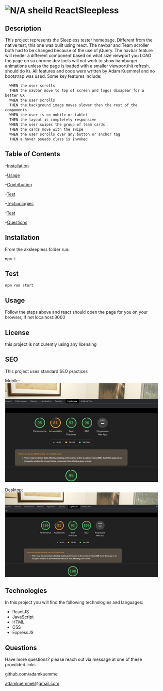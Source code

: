 # ![N/A sheild](https://img.shields.io/badge/license-N%2FA-red) ReactSleepless

## Description

This project represents the Sleepless tester homepage. Different from the native test, this one was built using react. The navbar and Team scroller both had to be changed because of the use of jQuery. The navbar feature will render a different component based on what size viewport you LOAD the page on so chrome dev tools will not work to show hamburger animations unless the page is loaded with a smaller viewport(hit refresh, should do it). All features and code were written by Adam Kuemmel and no bootstrap was used. Some key features include:

```
  WHEN the user scrolls
  THEN the navbar move to top of screen and logos disapear for a better UX
  WHEN the user scrolls
  THEN the background image moves slower then the rest of the components
  WHEN the user is on mobile or tablet
  THEN the layout is completely responsive
  WHEN the user swipes the group of team cards
  THEN the cards move with the swipe
  WHEN the user scrolls over any button or anchor tag
  THEN a hover psuedo class is invoked

```

## Table of Contents

-[Installation](#installation)

-[Usage](#usage)

-[Contribution](#contribution)

-[Test](#test)

-[Technologies](#technologies)

-[Test](#test)

-[Questions](#Questions)

## Installation

From the aksleepless folder run:

```
npm i
```

## Test

```
npm run start
```

## Usage

Follow the steps above and react should open the page for you on your browser, if not localhost:3000

## License

this project is not curently using any licensing

## SEO

This project uses standard SEO practices

Mobile:
![lighthouseMobile](public/img/bestSEOmobile.png)

Desktop:
![lighthouseDesktop](public/img/bestSEOdesktop.png)

## Technologies

In this project you will find the following technologies and languages:

- ReactJS
- JavaScript
- HTML
- CSS
- ExpressJS

## Questions

Have more questions? please reach out via message at one of these provdided links

github.com/adamkuemmel

adamkuemmel@gmail.com
